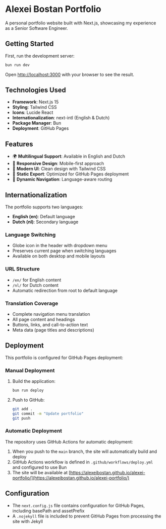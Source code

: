 # Alexei Bostan Portfolio

A personal portfolio website built with Next.js, showcasing my experience as a Senior Software Engineer.

## Getting Started

First, run the development server:

```bash
bun run dev
```

Open [http://localhost:3000](http://localhost:3000) with your browser to see the result.

## Technologies Used

- **Framework**: Next.js 15
- **Styling**: Tailwind CSS
- **Icons**: Lucide React
- **Internationalization**: next-intl (English & Dutch)
- **Package Manager**: Bun
- **Deployment**: GitHub Pages

## Features

- 🌍 **Multilingual Support**: Available in English and Dutch
- 📱 **Responsive Design**: Mobile-first approach
- 🎨 **Modern UI**: Clean design with Tailwind CSS
- 🚀 **Static Export**: Optimized for GitHub Pages deployment
- 🔗 **Dynamic Navigation**: Language-aware routing

## Internationalization

The portfolio supports two languages:
- **English (en)**: Default language
- **Dutch (nl)**: Secondary language

### Language Switching
- Globe icon in the header with dropdown menu
- Preserves current page when switching languages
- Available on both desktop and mobile layouts

### URL Structure
- `/en/` for English content
- `/nl/` for Dutch content
- Automatic redirection from root to default language

### Translation Coverage
- Complete navigation menu translation
- All page content and headings
- Buttons, links, and call-to-action text
- Meta data (page titles and descriptions)

## Deployment

This portfolio is configured for GitHub Pages deployment:

### Manual Deployment

1. Build the application:
   ```bash
   bun run deploy
   ```

2. Push to GitHub:
   ```bash
   git add .
   git commit -m "Update portfolio"
   git push
   ```

### Automatic Deployment

The repository uses GitHub Actions for automatic deployment:

1. When you push to the `main` branch, the site will automatically build and deploy
2. GitHub Actions workflow is defined in `.github/workflows/deploy.yml` and configured to use Bun
3. The site will be available at [https://alexeibostan.github.io/alexei-portfolio/](https://alexeibostan.github.io/alexei-portfolio/)

## Configuration

- The `next.config.js` file contains configuration for GitHub Pages, including basePath and assetPrefix
- A `.nojekyll` file is included to prevent GitHub Pages from processing the site with Jekyll